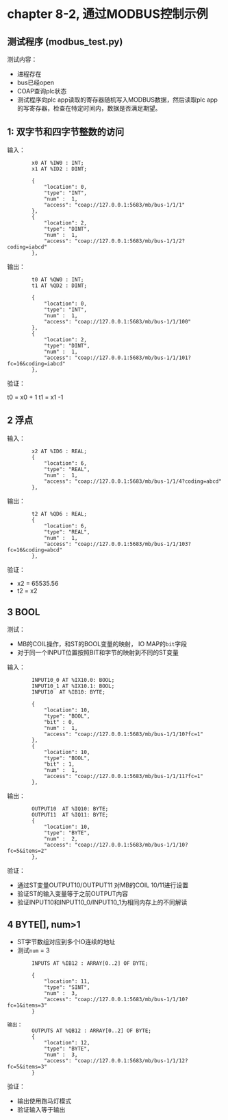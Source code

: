 # chapter 8-2, 通过MODBUS控制示例

## 测试程序 (modbus_test.py)
测试内容：
- 进程存在
- bus已经open
- COAP查询plc状态
- 测试程序向plc app读取的寄存器随机写入MODBUS数据，然后读取plc app的写寄存器，检查在特定时间内，数据是否满足期望。



## 1: 双字节和四字节整数的访问
输入：
```
        x0 AT %IW0 : INT;
        x1 AT %ID2 : DINT;

        {
            "location": 0,
            "type": "INT",
            "num" :  1,
            "access": "coap://127.0.0.1:5683/mb/bus-1/1/1"
        },
        {
            "location": 2,
            "type": "DINT",
            "num" :  1,
            "access": "coap://127.0.0.1:5683/mb/bus-1/1/2?coding=iabcd"
        },

```

输出：
```
        t0 AT %QW0 : INT;
        t1 AT %QD2 : DINT;

        {
            "location": 0,
            "type": "INT",
            "num" :  1,
            "access": "coap://127.0.0.1:5683/mb/bus-1/1/100"
        },
        {
            "location": 2,
            "type": "DINT",
            "num" :  1,
            "access": "coap://127.0.0.1:5683/mb/bus-1/1/101?fc=16&coding=iabcd"
        },

```

验证：

t0 = x0 + 1
t1 = x1 -1

## 2 浮点
输入：

```
        x2 AT %ID6 : REAL;
        {
            "location": 6,
            "type": "REAL",
            "num" :  1,
            "access": "coap://127.0.0.1:5683/mb/bus-1/1/4?coding=abcd"
        },

```


输出：
```
        t2 AT %QD6 : REAL;
        {
            "location": 6,
            "type": "REAL",
            "num" :  1,
            "access": "coap://127.0.0.1:5683/mb/bus-1/1/103?fc=16&coding=abcd"
        },
```
验证：
  - x2 = 65535.56
  - t2 = x2 


## 3 BOOL
测试：
- MB的COIL操作，和ST的BOOL变量的映射， IO MAP的`bit`字段
- 对于同一个INPUT位置按照BIT和字节的映射到不同的ST变量

输入：

```
        INPUT10_0 AT %IX10.0: BOOL;
        INPUT10_1 AT %IX10.1: BOOL;
        INPUT10  AT %IB10: BYTE;

        {
            "location": 10,
            "type": "BOOL",
            "bit" : 0,
            "num" :  1,
            "access": "coap://127.0.0.1:5683/mb/bus-1/1/10?fc=1"
        },
        {
            "location": 10,
            "type": "BOOL",
            "bit" : 1,
            "num" :  1,
            "access": "coap://127.0.0.1:5683/mb/bus-1/1/11?fc=1"
        },

```

输出：
```
        OUTPUT10  AT %IQ10: BYTE;
        OUTPUT11  AT %IQ11: BYTE;
        {
            "location": 10,
            "type": "BYTE",
            "num" :  2,
            "access": "coap://127.0.0.1:5683/mb/bus-1/1/10?fc=5&items=2"
        },
```

验证：
- 通过ST变量OUTPUT10/OUTPUT11 对MB的COIL 10/11进行设置
- 验证ST的输入变量等于之前OUTPUT内容
- 验证INPUT10和INPUT10_0/INPUT10_1为相同内存上的不同解读

## 4 BYTE[], num>1

- ST字节数组对应到多个IO连续的地址
- 测试`num` = 3
```
        INPUTS AT %IB12 : ARRAY[0..2] OF BYTE;

        {
            "location": 11,
            "type": "SINT",
            "num" :  3,
            "access": "coap://127.0.0.1:5683/mb/bus-1/1/10?fc=1&items=3"
        }

输出：
        OUTPUTS AT %QB12 : ARRAY[0..2] OF BYTE;
        {
            "location": 12,
            "type": "BYTE",
            "num" :  3,
            "access": "coap://127.0.0.1:5683/mb/bus-1/1/12?fc=5&items=3"
        }
```

验证：
- 输出使用跑马灯模式
- 验证输入等于输出